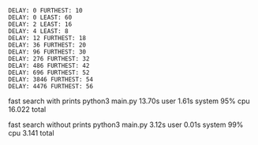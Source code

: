 ```
DELAY: 0 FURTHEST: 10
DELAY: 0 LEAST: 60
DELAY: 2 LEAST: 16
DELAY: 4 LEAST: 8
DELAY: 12 FURTHEST: 18
DELAY: 36 FURTHEST: 20
DELAY: 96 FURTHEST: 30
DELAY: 276 FURTHEST: 32
DELAY: 486 FURTHEST: 42
DELAY: 696 FURTHEST: 52
DELAY: 3846 FURTHEST: 54
DELAY: 4476 FURTHEST: 56
```

fast search with prints
python3 main.py  13.70s user 1.61s system 95% cpu 16.022 total

fast search without prints
python3 main.py  3.12s user 0.01s system 99% cpu 3.141 total


